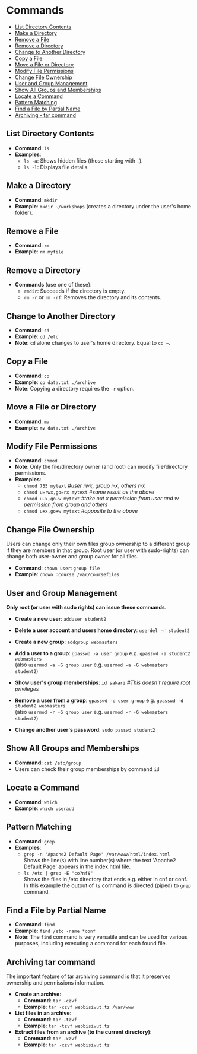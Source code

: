 # Commands

- [List Directory Contents](#list-directory-contents)
- [Make a Directory](#make-a-directory)
- [Remove a File](#remove-a-file)
- [Remove a Directory](#remove-a-directory)
- [Change to Another Directory](#change-to-another-directory)
- [Copy a File](copy-a-file)
- [Move a File or Directory](#move-a-file-or-directory)
- [Modify File Permissions](#modify-file-permissions)
- [Change File Ownership](#change-file-ownership)
- [User and Group Management](#user-and-group-management)
- [Show All Groups and Memberships](#show-all-groups-and-memberships)
- [Locate a Command](#locate-a-command)
- [Pattern Matching](#pattern-matching)
- [Find a File by Partial Name](#find-a-file-by-partila-name)
- [Archiving - tar command](#archiving-tar-command)

## List Directory Contents
- **Command**: `ls`
- **Examples**:
  - `ls -a`: Shows hidden files (those starting with `.`).
  - `ls -l`: Displays file details.

## Make a Directory
- **Command**: `mkdir`
- **Example**: `mkdir ~/workshops` (creates a directory under the user's home folder).

## Remove a File
- **Command**: `rm`
- **Example**: `rm myfile`

## Remove a Directory
- **Commands** (use one of these):
  - `rmdir`: Succeeds if the directory is empty.
  - `rm -r` or `rm -rf`: Removes the directory and its contents.

## Change to Another Directory
- **Command**: `cd`
- **Example**: `cd /etc`
- **Note**: `cd` alone changes to user's home directory. Equal to `cd ~`.

## Copy a File
- **Command**: `cp`
- **Example**: `cp data.txt ./archive`
- **Note**: Copying a directory requires the `-r` option.

## Move a File or Directory
- **Command**: `mv`
- **Example**: `mv data.txt ./archive`

## Modify File Permissions
- **Command**: `chmod`
- **Note**: Only the file/directory owner (and root) can modify file/directory permissions.
- **Examples**:
  - `chmod 755 mytext` _#user rwx, group r-x, others r-x_
  - `chmod u=rwx,go=rx mytext` _#same result as the above_
  - `chmod u-x,go-w mytext` _#take out x permission from user and w permission from group and others_
  - `chmod u+x,go+w mytext` _#opposite to the above_

## Change File Ownership  
Users can change only their own files group ownership to a different group if they are members in that group. Root user (or user with sudo-rights) can change both user-owner and group owner for all files.
- **Command**: `chown user:group file`
- **Example**: `chown :course /var/coursefiles`

## User and Group Management
 **Only root (or user with sudo rights) can issue these commands.**  
- **Create a new user**: `adduser student2`
- **Delete a user account and users home directory**: `userdel -r student2`
- **Create a new group**: `addgroup webmasters`
- **Add a user to a group**: `gpasswd -a user group`  e.g. `gpasswd -a student2 webmasters`  
 (also `usermod -a -G group user` e.g. `usermod -a -G webmasters student2`)  
- **Show user's group memberships**: `id sakari` _#This doesn't require root privileges_
- **Remove a user from a group**: `gpasswd -d user group` e.g. `gpasswd -d student2 webmasters`   
(also `usermod -r -G group user` e.g. `usermod -r -G webmasters student2`)  
  
- **Change another user's password**: `sudo passwd student2`

## Show All Groups and Memberships
- **Command**: `cat /etc/group`
- Users can check their group memberships by command `id`  

## Locate a Command
- **Command**: `which`
- **Example**: `which useradd`

## Pattern Matching
- **Command**: `grep`
- **Examples**:
  - `grep -n 'Apache2 Default Page' /var/www/html/index.html`  
    Shows the line(s) with line number(s) where the text 'Apache2 Default Page' appears in the index.html file.
  - `ls /etc | grep -E "co?nf$"`  
    Shows the files in /etc directory that ends e.g. either in cnf or conf. In this example the output of `ls` command is directed (piped) to `grep` command.

## Find a File by Partial Name
- **Command**: `find`
- **Example**: `find /etc -name *conf`
- **Note**: The `find` command is very versatile and can be used for various purposes, including executing a command for each found file.

## Archiving tar command
The important feature of tar archiving command is that it preserves ownership and permissions information.
- **Create an archive**:
  - **Command**: `tar -czvf`
  - **Example**: `tar -czvf webbisivut.tz /var/www`
- **List files in an archive**:
  - **Command**: `tar -tzvf`
  - **Example**: `tar -tzvf webbisivut.tz`
- **Extract files from an archive (to the current directory)**:
  - **Command**: `tar -xzvf`
  - **Example**: `tar -xzvf webbisivut.tz`
